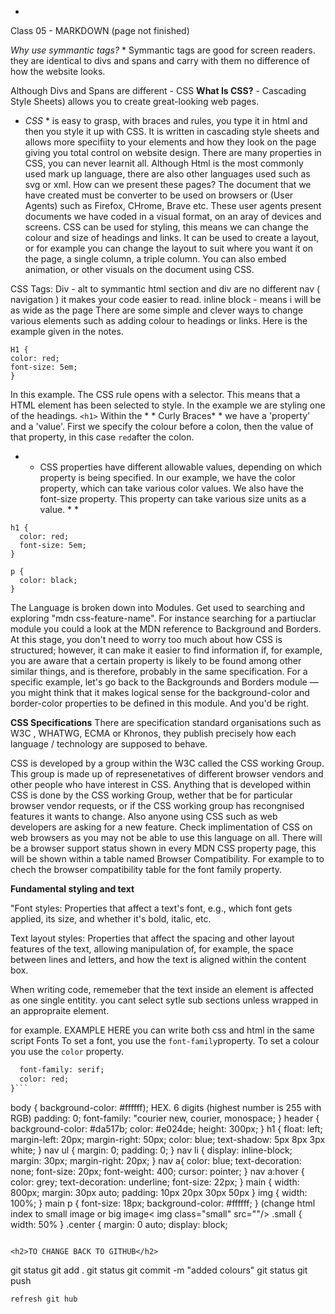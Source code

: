 * 
Class 05 - MARKDOWN (page not finished)

*Why use symmantic tags?* *
Symmantic tags are good for screen readers. they are identical to divs and spans and carry with them no difference of how the website looks. 

Although Divs and Spans are different - 
CSS 
**What Is CSS?** - Cascading Style Sheets) allows you to create great-looking web pages.
* *CSS* * is easy to grasp, with braces and rules, you type it in html and then you style it up with CSS.
It is written in cascading style sheets and allows more specifiity to your elements and how they look on the page giving you total control on website design. There are many properties in CSS, you can never learnit all. Although Html is the most commonly used mark up language, there are also other languages used such as svg or xml. 
How can we present these pages?
The document that we have created must be converter to be used on browsers or (User Agents) such as Firefox, CHrome, Brave etc. These user agents present documents we have coded in a visual format, on an aray of devices and screens. 
CSS can be used for styling, this means we can change the colour and size of headings and links. It can be used to create a layout, or for example you can change the layout to suit where you want it on the page, a single column, a triple column. You can also embed animation, or other visuals on the document using CSS. 

CSS Tags:
Div - alt to symmantic html
section and div are no different 
nav ( navigation ) 
it makes your code easier to read. 
inline block - means i will be as wide as the page 
There are some simple and clever ways to change various elements such as adding colour to headings or links. 
Here is the example given in the notes. 
```
H1 {
color: red;
font-size: 5em;
}
```

In this example. The CSS rule opens with a selector. This means that a HTML element has been selected to style. In the example we are styling one of the headings. ```<h1>```
Within the * * Curly Braces* * we have a 'property' and a 'value'. First we specify the colour before a colon, then the value of that property, in this case ```red```after the colon.
* * CSS properties have different allowable values, depending on which property is being specified. In our example, we have the color property, which can take various color values. We also have the font-size property. This property can take various size units as a value. * *
```
h1 {
  color: red;
  font-size: 5em;
}
 
p {
  color: black;
}
```
The Language is broken down into Modules. Get used to searching and exploring "mdn css-feature-name". For instance searching for a partiuclar module you could a look at the MDN reference to Background and Borders. 
At this stage, you don't need to worry too much about how CSS is structured; however, it can make it easier to find information if, for example, you are aware that a certain property is likely to be found among other similar things, and is therefore, probably in the same specification.
For a specific example, let's go back to the Backgrounds and Borders module — you might think that it makes logical sense for the background-color and border-color properties to be defined in this module. And you'd be right.
 
**CSS Specifications**
There are specification standard organisations such as W3C , WHATWG, ECMA or Khronos, they publish precisely how each language / technology are supposed to behave.

CSS is developed by a group within the W3C called the CSS working Group. This group is made up of represenetatives of different browser vendors and other people who have interest in CSS. Anything that is developed within CSS is done by the CSS working Group, wether that be for particular browser vendor requests, or if the CSS working group has recongnised features it wants to change. Also anyone using CSS such as web developers are asking for a new feature.
Check implimentation of CSS on web browsers as you may not be able to use this language on all. 
There will be a browser support status shown in every MDN CSS property page, this will be shown within a table named Browser Compatibility. For example to to chech the browser compatibility table for the font family property. 

**Fundamental styling and text**

"Font styles: Properties that affect a text's font, e.g., which font gets applied, its size, and whether it's bold, italic, etc.

Text layout styles: Properties that affect the spacing and other layout features of the text, allowing manipulation of, for example, the space between lines and letters, and how the text is aligned within the content box.

When writing code, rememeber that the text inside an element is affected as one single entitity. you cant select sytle sub sections unless wrapped in an appropraite element. 

for example. 
EXAMPLE HERE
you can write both css and html in the same script
Fonts
To set a font, you use the ```font-family```property.
To set a colour you use the ```color``` property.
```p {
  font-family: serif;
  color: red;
}```


```
body {
background-color: #ffffff);    HEX. 6 digits (highest number is 255 with RGB)
padding: 0;
font-family: "courier new, courier, monospace;
}
header {
background-color: #da517b;
color: #e024de;
height: 300px;
}
h1 {
float: left;
margin-left: 20px;
margin-right: 50px;
color: blue;
text-shadow: 5px 8px 3px white;
}
nav ul {
margin: 0;
padding: 0;
}
nav li {
display: inline-block;
margin: 30px;
margin-right: 20px;
}
nav a{
color: blue;
text-decoration: none;
font-size: 20px;
font-weight: 400;
cursor: pointer;
}
nav a:hover {
color: grey;
text-decoration: underline;
font-size: 22px;
}
main {
width: 800px;
margin: 30px auto;
padding: 10px 20px 30px 50px
}
img {
width: 100%;
}
main p {
font-size: 18px;
background-color: #ffffff;
}
(change html index to small image or big image< img class="small" src=""/>
.small {
width: 50%
}
.center {
margin: 0 auto;
display: block;
```

<h2>TO CHANGE BACK TO GITHUB</h2>
```
git status
git add .
git status
git commit -m "added colours"
git status
git push
```
refresh git hub